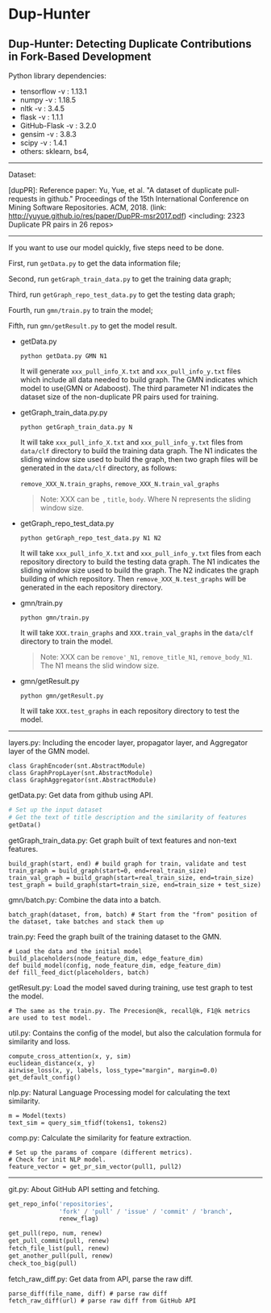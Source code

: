 
# Dup-Hunter

## Dup-Hunter: Detecting Duplicate Contributions in Fork-Based Development

Python library dependencies:
+ tensorflow -v : 1.13.1
+ numpy -v : 1.18.5
+ nltk -v : 3.4.5
+ flask -v : 1.1.1
+ GitHub-Flask -v : 3.2.0
+ gensim -v : 3.8.3
+ scipy -v : 1.4.1 
+ others: sklearn, bs4,

---

Dataset:

[dupPR]: Reference paper: Yu, Yue, et al. "A dataset of duplicate pull-requests in github." Proceedings of the 15th International Conference on Mining Software Repositories. ACM, 2018. (link: http://yuyue.github.io/res/paper/DupPR-msr2017.pdf)
<including: 2323 Duplicate PR pairs in 26 repos>

---
If you want to use our model quickly, five steps need to be done.

First, run `getData.py` to get the data information file;

Second, run `getGraph_train_data.py` to get the training data graph;

Third, run `getGraph_repo_test_data.py` to get the testing data graph;

Fourth, run `gmn/train.py` to train the model;

Fifth, run `gmn/getResult.py` to get the model result.

+ getData.py
  
    `python getData.py GMN N1`
    
    It will generate `xxx_pull_info_X.txt` and `xxx_pull_info_y.txt` files which include all data needed to build graph. The GMN indicates which model to use(GMN or Adaboost). The third parameter N1 indicates the dataset size of the non-duplicate PR pairs used for training.
    
+ getGraph_train_data.py.py
    
    `python getGraph_train_data.py N`
    
    It will take `xxx_pull_info_X.txt` and `xxx_pull_info_y.txt` files from `data/clf` directory to build the training data graph. The N1 indicates the sliding window size used to build the graph, then two graph files will be generated in the `data/clf` directory, as follows:
      
    `remove_XXX_N.train_graphs`, `remove_XXX_N.train_val_graphs`
    
    >Note: XXX can be` `, `title`, `body`. Where N represents the sliding window size.

+ getGraph_repo_test_data.py
   
    `python getGraph_repo_test_data.py N1 N2`
    
    It will take `xxx_pull_info_X.txt` and `xxx_pull_info_y.txt` files from each repository directory to build the testing data graph. The N1 indicates the sliding window size used to build the graph. The N2 indicates the graph building of which repository. Then `remove_XXX_N.test_graphs` will be generated in the each repository directory.

+ gmn/train.py  

    `python gmn/train.py`
    
    It will take `XXX.train_graphs` and `XXX.train_val_graphs` in the `data/clf` directory to train the model.
    
    >Note: XXX can be `remove'_N1`, `remove_title_N1`, `remove_body_N1`. The N1 means the slid window size.
    
+ gmn/getResult.py

     `python gmn/getResult.py`
    
    It will take `XXX.test_graphs` in each repository directory to test the model.
    

---

layers.py: Including the encoder layer, propagator layer, and Aggregator layer of the GMN model.

```
class GraphEncoder(snt.AbstractModule)
class GraphPropLayer(snt.AbstractModule)
class GraphAggregator(snt.AbstractModule)
``` 

getData.py: Get data from github using API.

``` python
# Set up the input dataset
# Get the text of title description and the similarity of features 
getData()
```

getGraph_train_data.py: Get graph built of text features and non-text features.

```
build_graph(start, end) # build graph for train, validate and test
train_graph = build_graph(start=0, end=real_train_size)
train_val_graph = build_graph(start=real_train_size, end=train_size)
test_graph = build_graph(start=train_size, end=train_size + test_size)
``` 

gmn/batch.py: Combine the data into a batch.

```
batch_graph(dataset, from, batch) # Start from the "from" position of the dataset, take batches and stack them up
```

train.py: Feed the graph built of the training dataset to the GMN.

```
# Load the data and the initial model
build_placeholders(node_feature_dim, edge_feature_dim)
def build_model(config, node_feature_dim, edge_feature_dim)
def fill_feed_dict(placeholders, batch)
```

getResult.py: Load the model saved during training, use test graph to test the model.
```
# The same as the train.py. The Precesion@k, recall@k, F1@k metrics are used to test model.
```

util.py: Contains the config of the model, but also the calculation formula for similarity and loss.
```
compute_cross_attention(x, y, sim)
euclidean_distance(x, y)
airwise_loss(x, y, labels, loss_type="margin", margin=0.0)
get_default_config()
```

nlp.py: Natural Language Processing model for calculating the text similarity.


```
m = Model(texts)
text_sim = query_sim_tfidf(tokens1, tokens2)
``` 


comp.py: Calculate the similarity for feature extraction.

``` 
# Set up the params of compare (different metrics).
# Check for init NLP model.
feature_vector = get_pr_sim_vector(pull1, pull2)
```


---

git.py: About GitHub API setting and fetching.

``` python
get_repo_info('repositories',
              'fork' / 'pull' / 'issue' / 'commit' / 'branch',
              renew_flag)

get_pull(repo, num, renew)
get_pull_commit(pull, renew)
fetch_file_list(pull, renew)
get_another_pull(pull, renew)
check_too_big(pull)
```


fetch_raw_diff.py: Get data from API, parse the raw diff.

```
parse_diff(file_name, diff) # parse raw diff
fetch_raw_diff(url) # parse raw diff from GitHub API
```


